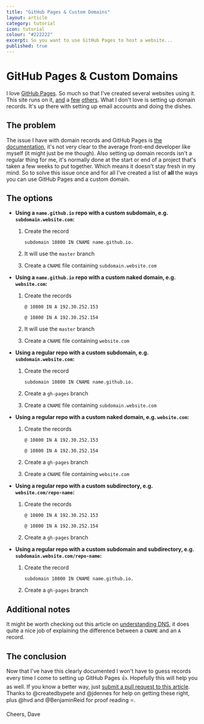 ```yaml
---
title: "GitHub Pages & Custom Domains"
layout: article
category: tutorial
icon: tutorial
colour: "#222222"
excerpt: So you want to use GitHub Pages to host a website...
published: true
---
```



# GitHub Pages & Custom Domains

I love [GitHub Pages](https://pages.github.com/). So much so that I've created several websites using it. This site runs on it, [and](http://docs.basekit.com/) a [few](http://emaildebtforgiveness.me/) [others](http://jessgurr.com). What I don't love is setting up domain records. It's up there with setting up email accounts and doing the dishes.

## The problem

The issue I have with domain records and GitHub Pages is [the documentation](https://help.github.com/articles/setting-up-a-custom-domain-with-github-pages/), it's not very clear to the average front-end developer like myself (it might just be me though). Also setting up domain records isn't a regular thing for me, it's normally done at the start or end of a project that's taken a few weeks to put together. Which means it doesn't stay fresh in my mind. So to solve this issue once and for all I've created a list of **all** the ways you can use GitHub Pages and a custom domain.

## The options

- **Using a `name.github.io` repo with a custom subdomain, e.g. `subdomain.website.com`:**

  1. Create the record

     `subdomain 10800 IN CNAME name.github.io.`

  2. It will use the `master` branch

  3. Create a `CNAME` file containing `subdomain.website.com`

- **Using a `name.github.io` repo with a custom naked domain, e.g. `website.com`:**

  1. Create the records

     `@ 10800 IN A 192.30.252.153`

     `@ 10800 IN A 192.30.252.154`

  2. It will use the `master` branch

  3. Create a `CNAME` file containing `website.com`

- **Using a regular repo with a custom subdomain, e.g. `subdomain.website.com`:**

  1. Create the record

     `subdomain 10800 IN CNAME name.github.io.`

  2. Create a `gh-pages` branch

  3. Create a `CNAME` file containing `subdomain.website.com`

- **Using a regular repo with a custom naked domain, e.g. `website.com`:**

  1. Create the records

     `@ 10800 IN A 192.30.252.153`

     `@ 10800 IN A 192.30.252.154`

  2. Create a `gh-pages` branch

  3. Create a `CNAME` file containing `website.com`

- **Using a regular repo with a custom subdirectory, e.g. `website.com/repo-name`:**

  1. Create the records

     `@ 10800 IN A 192.30.252.153`

     `@ 10800 IN A 192.30.252.154`

  2. Create a `gh-pages` branch

- **Using a regular repo with a custom subdomain and subdirectory, e.g. `subdomain.website.com/repo-name`:**

  1. Create the record

     `subdomain 10800 IN CNAME name.github.io.`

  2. Create a `gh-pages` branch

## Additional notes

It might be worth checking out this article on [understanding DNS](http://blog.wikidot.com/blog:understanding-dns), it does quite a nice job of explaining the difference between a `CNAME` and an `A` record.

## The conclusion

Now that I've have this clearly documented I won't have to guess records every time I come to setting up GitHub Pages :+1:. Hopefully this will help you as well. If you know a better way, just [submit a pull request to this article](https://github.com/daviddarnes/daviddarnes.github.io/blob/master/_posts/2015-07-10-github-pages-custom-domains.md). Thanks to @createdbypete and @jdennes for help on getting these right, plus @hvd and @BenjaminReid for proof reading :star:.

Cheers, Dave
